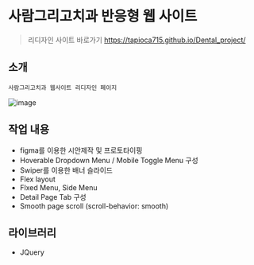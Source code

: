 # 사람그리고치과 반응형 웹 사이트
> 리디자인 사이트 바로가기
https://tapioca715.github.io/Dental_project/
## 소개
    사람그리고치과 웹사이트 리디자인 페이지
![image](https://user-images.githubusercontent.com/106294039/187365917-b0f6759f-ac0b-48fb-a52c-54a4e4bafc35.png)

## 작업 내용
-  figma를 이용한 시안제작 및 프로토타이핑
-  Hoverable Dropdown Menu / Mobile Toggle Menu 구성  
-  Swiper를 이용한 배너 슬라이드
-  Flex layout
-  Flxed Menu, Side Menu
-  Detail Page Tab 구성
-  Smooth page scroll (scroll-behavior: smooth)

## 라이브러리
- JQuery
